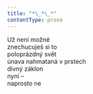 ```yaml
---
title: "*\_*\_*"
contentType: prose
---
```


<section>

Už není možné  
znechucuješ si to  
poloprázdný svět  
únava nahmataná v prstech  
divný záklon  
nyní –  
naprosto ne

</section>

